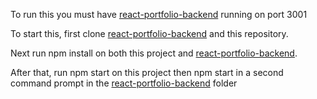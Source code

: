 To run this you must have [react-portfolio-backend](https://github.com/justinStoner/react-portfolio-backend) running on port 3001

To start this, first clone [react-portfolio-backend](https://github.com/justinStoner/react-portfolio-backend) and this repository.

Next run npm install on both this project and [react-portfolio-backend](https://github.com/justinStoner/react-portfolio-backend).

After that, run npm start on this project then npm start in a second command prompt in the [react-portfolio-backend](https://github.com/justinStoner/react-portfolio-backend) folder
